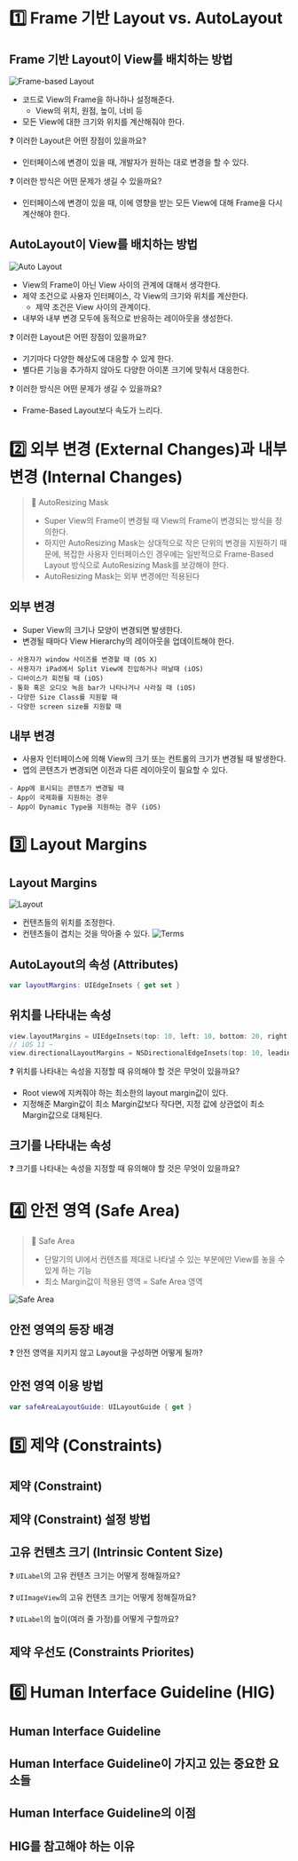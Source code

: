# :one: Frame 기반 Layout vs. AutoLayout
## Frame 기반 Layout이 View를 배치하는 방법
![Frame-based Layout](image-1.png)
- 코드로 View의 Frame을 하나하나 설정해준다.
    - View의 위치, 원점, 높이, 너비 등
- 모든 View에 대한 크기와 위치를 계산해줘야 한다.

:question: 이러한 Layout은 어떤 장점이 있을까요?
- 인터페이스에 변경이 있을 때, 개발자가 원하는 대로 변경을 할 수 있다.

:question: 이러한 방식은 어떤 문제가 생길 수 있을까요?
- 인터페이스에 변경이 있을 때, 이에 영향을 받는 모든 View에 대해 Frame을 다시 계산해야 한다.
## AutoLayout이 View를 배치하는 방법
![Auto Layout](image-2.png)
- View의 Frame이 아닌 View 사이의 관계에 대해서 생각한다.
- 제약 조건으로 사용자 인터페이스, 각 View의 크기와 위치를 계산한다.
    - 제약 조건은 View 사이의 관계이다.
- 내부와 내부 변경 모두에 동적으로 반응하는 레이아웃을 생성한다.

:question: 이러한 Layout은 어떤 장점이 있을까요?
- 기기마다 다양한 해상도에 대응할 수 있게 한다.
- 별다른 기능을 추가하지 않아도  다양한 아이폰 크기에 맞춰서 대응한다.

:question: 이러한 방식은 어떤 문제가 생길 수 있을까요?
- Frame-Based Layout보다 속도가 느리다.
# :two: 외부 변경 (External Changes)과 내부 변경 (Internal Changes)

> :pushpin: AutoResizing Mask
> - Super View의 Frame이 변경될 때 View의 Frame이 변경되는 방식을 정의한다.
> - 하지만 AutoResizing Mask는 상대적으로 작은 단위의 변경을 지원하기 때문에, 복잡한 사용자 인터페이스인 경우에는 일반적으로 Frame-Based Layout 방식으로 AutoResizing Mask를 보강해야 한다.
> - AutoResizing Mask는 외부 변경에만 적용된다
## 외부 변경
- Super View의 크기나 모양이 변경되면 발생한다.
- 변경될 때마다 View Hierarchy의 레이아웃을 업데이트해야 한다.
```
- 사용자가 window 사이즈를 변경할 때 (OS X)
- 사용자가 iPad에서 Split View에 진입하거나 떠날때 (iOS)
- 디바이스가 회전될 때 (iOS)
- 통화 혹은 오디오 녹음 bar가 나타나거나 사라질 때 (iOS)
- 다양한 Size Class를 지원할 때
- 다양한 screen size를 지원할 때
```
## 내부 변경
- 사용자 인터페이스에 의해 View의 크기 또는 컨트롤의 크기가 변경될 때 발생한다.
- 앱의 콘텐츠가 변경되면 이전과 다른 레이아웃이 필요할 수 있다.
```
- App에 표시되는 콘텐츠가 변경될 때
- App이 국제화를 지원하는 경우
- App이 Dynamic Type을 지원하는 경우 (iOS)
```
# :three: Layout Margins
## Layout Margins
![Layout](image-3.png)
- 컨텐츠들의 위치를 조정한다.
- 컨텐츠들이 겹치는 것을 막아줄 수 있다.
![Terms](image-4.png)
## AutoLayout의 속성 (Attributes)
```swift
var layoutMargins: UIEdgeInsets { get set }
```
## 위치를 나타내는 속성
```swift
view.layoutMargins = UIEdgeInsets(top: 10, left: 10, bottom: 20, right: 20)
// iOS 11 ~
view.directionalLayoutMargins = NSDirectionalEdgeInsets(top: 10, leading: 10, bottom: 10, trailing: 10)

```
:question: 위치를 나타내는 속성을 지정할 때 유의해야 할 것은 무엇이 있을까요?
- Root view에 지켜줘야 하는 최소한의 layout margin값이 있다.
- 지정해준 Margin값이 최소 Margin값보다 작다면, 지정 값에 상관없이 최소 Margin값으로 대체된다.
## 크기를 나타내는 속성
:question: 크기를 나타내는 속성을 지정할 때 유의해야 할 것은 무엇이 있을까요?
# :four: 안전 영역 (Safe Area)
> :pushpin: Safe Area
> - 단말기의 UI에서 컨텐츠를 제대로 나타낼 수 있는 부분에만 View를 놓을 수 있게 하는 기능
> - 최소 Margin값이 적용된 영역 = Safe Area 영역

![Safe Area](image-5.png)
## 안전 영역의 등장 배경
:question: 안전 영역을 지키지 않고 Layout을 구성하면 어떻게 될까?

## 안전 영역 이용 방법
```swift
var safeAreaLayoutGuide: UILayoutGuide { get }
```
# :five: 제약 (Constraints)
## 제약 (Constraint)
## 제약 (Constraint) 설정 방법
## 고유 컨텐츠 크기 (Intrinsic Content Size)
:question: `UILabel`의 고유 컨텐츠 크기는 어떻게 정해질까요?

:question: `UIImageView`의 고유 컨텐츠 크기는 어떻게 정해질까요?

:question: `UILabel`의 높이(여러 줄 가정)를 어떻게 구할까요?
## 제약 우선도 (Constraints Priorites)
# :six: Human Interface Guideline (HIG)
## Human Interface Guideline
## Human Interface Guideline이 가지고 있는 중요한 요소들
## Human Interface Guideline의 이점
## HIG를 참고해야 하는 이유
